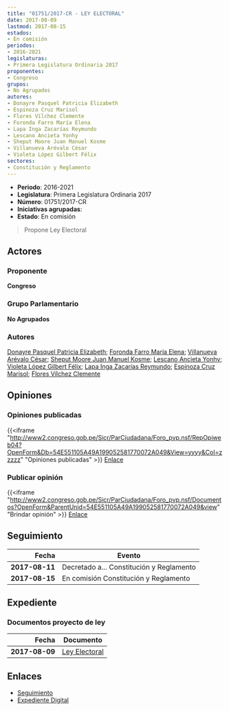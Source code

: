 ```yaml
---
title: "01751/2017-CR - LEY ELECTORAL"
date: 2017-08-09
lastmod: 2017-08-15
estados:
- En comisión
periodos:
- 2016-2021
legislaturas:
- Primera Legislatura Ordinaria 2017
proponentes:
- Congreso
grupos:
- No Agrupados
autores:
- Donayre Pasquel Patricia Elizabeth
- Espinoza Cruz Marisol
- Flores Vílchez Clemente
- Foronda Farro María Elena
- Lapa Inga Zacarías Reymundo
- Lescano Ancieta Yonhy
- Sheput Moore Juan Manuel Kosme
- Villanueva Arévalo César
- Violeta López Gilbert Félix
sectores:
- Constitución y Reglamento
---
```

- **Periodo**: 2016-2021
- **Legislatura**: Primera Legislatura Ordinaria 2017
- **Número**: 01751/2017-CR
- **Iniciativas agrupadas**: 
- **Estado**: En comisión

> Propone Ley Electoral


## Actores

### Proponente

**Congreso**

### Grupo Parlamentario

**No Agrupados**

### Autores

[Donayre Pasquel Patricia Elizabeth](mailto:mailto:pdonayre@congreso.gob.pe); [Foronda Farro María Elena](mailto:mailto:mforonda@congreso.gob.pe); [Villanueva Arévalo César](mailto:mailto:cvillanueva@congreso.gob.pe); [Sheput Moore Juan Manuel Kosme](mailto:mailto:jsheput@congreso.gob.pe); [Lescano Ancieta Yonhy](mailto:mailto:ylescano@congreso.gob.pe); [Violeta López Gilbert Félix](mailto:mailto:gvioleta@congreso.gob.pe); [Lapa Inga Zacarías Reymundo](mailto:mailto:zlapa@congreso.gob.pe); [Espinoza Cruz Marisol](mailto:mailto:mespinozac@congreso.gob.pe); [Flores Vílchez Clemente](mailto:mailto:cflores@congreso.gob.pe)

## Opiniones

### Opiniones publicadas

{{<iframe "http://www2.congreso.gob.pe/Sicr/ParCiudadana/Foro_pvp.nsf/RepOpiweb04?OpenForm&Db=54E551105A49A199052581770072A049&View=yyyy&Col=zzzzz" "Opiniones publicadas" >}}
[Enlace](http://www2.congreso.gob.pe/Sicr/ParCiudadana/Foro_pvp.nsf/RepOpiweb04?OpenForm&Db=54E551105A49A199052581770072A049&View=yyyy&Col=zzzzz)

### Publicar opinión

{{<iframe "http://www2.congreso.gob.pe/Sicr/ParCiudadana/Foro_pvp.nsf/Documentos?OpenForm&ParentUnid=54E551105A49A199052581770072A049&view" "Brindar opinión" >}}
[Enlace](http://www2.congreso.gob.pe/Sicr/ParCiudadana/Foro_pvp.nsf/Documentos?OpenForm&ParentUnid=54E551105A49A199052581770072A049&view)


## Seguimiento

| Fecha | Evento |
|------:|--------|
| **2017-08-11** | Decretado a... Constitución y Reglamento |
| **2017-08-15** | En comisión Constitución y Reglamento |

## Expediente

### Documentos proyecto de ley

| Fecha | Documento |
|------:|-----------|
| **2017-08-09** | [Ley Electoral](http://www.leyes.congreso.gob.pe/Documentos/2016_2021/Proyectos_de_Ley_y_de_Resoluciones_Legislativas/PL0175120170809..pdf) |

## Enlaces

- [Seguimiento](http://www2.congreso.gob.pe/Sicr/TraDocEstProc/CLProLey2016.nsf/f7fff46988ca05b1052578e100829cc7/eea416b3652c6de80525817700784298?OpenDocument)
- [Expediente Digital](http://www2.congreso.gob.pe/Sicr/TraDocEstProc/Expvirt_2011.nsf/visbusqptramdoc1621/01751?opendocument)

